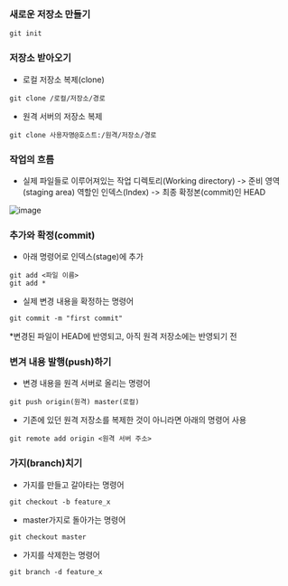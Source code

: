 ### 새로운 저장소 만들기
```
git init
```

### 저장소 받아오기
- 로컬 저장소 복제(clone)
```
git clone /로컬/저장소/경로
```
- 원격 서버의 저장소 복제
```
git clone 사용자명@호스트:/원격/저장소/경로
```

### 작업의 흐름
- 실제 파일들로 이루어져있는 작업 디렉토리(Working directory) -> 준비 영역(staging area) 역할인 인덱스(Index) -> 최종 확정본(commit)인 HEAD

![image](https://user-images.githubusercontent.com/57171304/182372548-b4a0044b-a2e9-46c2-b066-10189acd7a2f.png)

### 추가와 확정(commit)
- 아래 명령어로 인덱스(stage)에 추가
```
git add <파일 이름>
git add *
```
- 실제 변경 내용을 확정하는 명령어
```
git commit -m "first commit"
```
*변경된 파일이 HEAD에 반영되고, 아직 원격 저장소에는 반영되기 전

### 변겨 내용 발행(push)하기
- 변경 내용을 원격 서버로 올리는 명령어
```
git push origin(원격) master(로컬)
```
- 기존에 있던 원격 저장소를 복제한 것이 아니라면 아래의 명령어 사용
```
git remote add origin <원격 서버 주소> 
```

### 가지(branch)치기
- 가지를 만들고 갈아타는 명령어
```
git checkout -b feature_x
```
- master가지로 돌아가는 명령어
```
git checkout master
```
- 가지를 삭제한는 명령어
```
git branch -d feature_x
```







